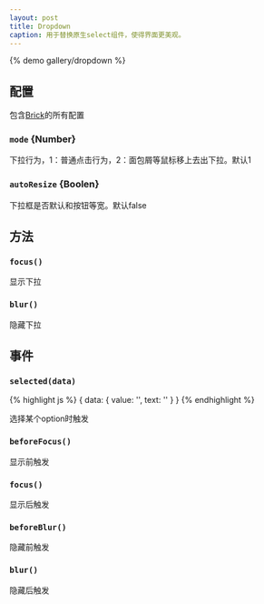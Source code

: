 ```yaml
---
layout: post
title: Dropdown
caption: 用于替换原生select组件，使得界面更美观。
---
```


{% demo gallery/dropdown %}

## 配置

包含[Brick](/brix/core/brick)的所有配置

### `mode` {Number}

下拉行为，1：普通点击行为，2：面包屑等鼠标移上去出下拉。默认1

### `autoResize` {Boolen}

下拉框是否默认和按钮等宽。默认false


## 方法

### `focus()`

显示下拉

### `blur()`

隐藏下拉

## 事件

### `selected(data)`

{% highlight js %}
{
    data: {
        value: '',
        text: ''
    }
}
{% endhighlight %}

选择某个option时触发

### `beforeFocus()`

显示前触发

### `focus()`

显示后触发

### `beforeBlur()`

隐藏前触发

### `blur()`

隐藏后触发

